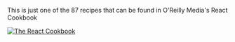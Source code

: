 This is just one of the 87 recipes that can be found in O'Reilly Media's React Cookbook

[![The React Cookbook](https://github.com/dogriffiths/ReactCookbook-source/raw/master/cover.jpg)](https://www.amazon.com/React-Cookbook-Recipes-Mastering-Framework/dp/1492085847/)
